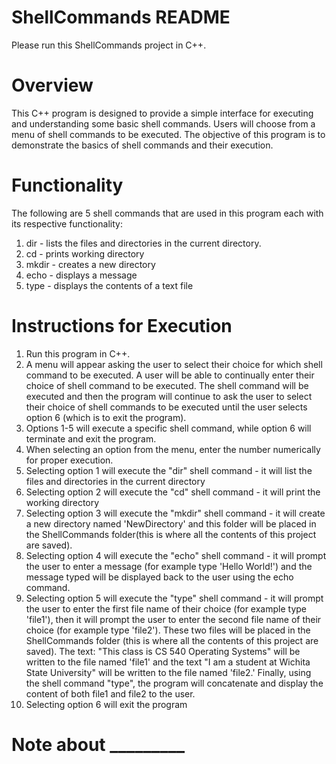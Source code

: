 # ShellCommands README

Please run this ShellCommands project in C++. 

# Overview

This C++ program is designed to provide a simple interface for executing and understanding some basic shell commands. Users will choose from a menu of shell commands to be executed. The objective of this program is to demonstrate the basics of shell commands and their execution.

# Functionality
The following are 5 shell commands that are used in this program each with its respective functionality:
1. dir - lists the files and directories in the current directory.
2. cd - prints working directory
3. mkdir - creates a new directory
4. echo - displays a message
5. type - displays the contents of a text file

# Instructions for Execution
1. Run this program in C++.
2. A menu will appear asking the user to select their choice for which shell command to be executed. A user will be able to continually enter their choice of shell command 
   to be executed. The shell command will be executed and then the program will continue to ask the user to select their choice of shell commands to be executed until the 
   user selects option 6 (which is to exit the program).
3. Options 1-5 will execute a specific shell command, while option 6 will terminate and exit the program.
4. When selecting an option from the menu, enter the number numerically for proper execution.
5. Selecting option 1 will execute the "dir" shell command - it will list the files and directories in the current directory
6. Selecting option 2 will execute the "cd" shell command - it will print the working directory
7. Selecting option 3 will execute the "mkdir" shell command - it will create a new directory named 'NewDirectory' and this folder will be placed in the ShellCommands 
   folder(this is where all the contents of this project are saved).
8. Selecting option 4 will execute the "echo" shell command - it will prompt the user to enter a message (for example type 'Hello World!') and the message typed will be 
   displayed back to the user using the echo command.
9. Selecting option 5 will execute the "type" shell command - it will prompt the user to enter the first file name of their choice (for example type 'file1'), then it will 
   prompt the user to enter the second file name of their choice (for example type 'file2'). These two files will be placed in the ShellCommands folder (this is where all 
   the contents of this project are saved). The text: "This class is CS 540 Operating Systems" will be written to the file named 'file1' and the text "I am a student at 
   Wichita State University" will be written to the file named 'file2.' Finally, using the shell command "type", the program will concatenate and display the content of both 
   file1 and file2 to the user. 
10. Selecting option 6 will exit the program

# Note about _________
